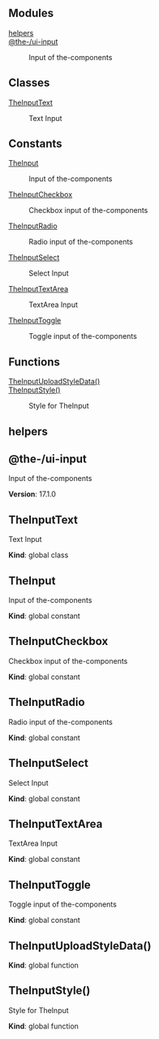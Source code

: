 <!--- Code generated by @the-/script-doc. DO NOT EDIT. -->

## Modules

<dl>
<dt><a href="#@the-/ui.input.module_helpers">helpers</a></dt>
<dd></dd>
<dt><a href="#module_@the-/ui-input">@the-/ui-input</a></dt>
<dd><p>Input of the-components</p>
</dd>
</dl>

## Classes

<dl>
<dt><a href="#TheInputText">TheInputText</a></dt>
<dd><p>Text Input</p>
</dd>
</dl>

## Constants

<dl>
<dt><a href="#TheInput">TheInput</a></dt>
<dd><p>Input of the-components</p>
</dd>
<dt><a href="#TheInputCheckbox">TheInputCheckbox</a></dt>
<dd><p>Checkbox input of the-components</p>
</dd>
<dt><a href="#TheInputRadio">TheInputRadio</a></dt>
<dd><p>Radio input of the-components</p>
</dd>
<dt><a href="#TheInputSelect">TheInputSelect</a></dt>
<dd><p>Select Input</p>
</dd>
<dt><a href="#TheInputTextArea">TheInputTextArea</a></dt>
<dd><p>TextArea Input</p>
</dd>
<dt><a href="#TheInputToggle">TheInputToggle</a></dt>
<dd><p>Toggle input of the-components</p>
</dd>
</dl>

## Functions

<dl>
<dt><a href="#TheInputUploadStyleData">TheInputUploadStyleData()</a></dt>
<dd></dd>
<dt><a href="#TheInputStyle">TheInputStyle()</a></dt>
<dd><p>Style for TheInput</p>
</dd>
</dl>

<a name="@the-/ui.input.module_helpers"></a>

## helpers
<a name="module_@the-/ui-input"></a>

## @the-/ui-input
Input of the-components

**Version**: 17.1.0  
<a name="TheInputText"></a>

## TheInputText
Text Input

**Kind**: global class  
<a name="TheInput"></a>

## TheInput
Input of the-components

**Kind**: global constant  
<a name="TheInputCheckbox"></a>

## TheInputCheckbox
Checkbox input of the-components

**Kind**: global constant  
<a name="TheInputRadio"></a>

## TheInputRadio
Radio input of the-components

**Kind**: global constant  
<a name="TheInputSelect"></a>

## TheInputSelect
Select Input

**Kind**: global constant  
<a name="TheInputTextArea"></a>

## TheInputTextArea
TextArea Input

**Kind**: global constant  
<a name="TheInputToggle"></a>

## TheInputToggle
Toggle input of the-components

**Kind**: global constant  
<a name="TheInputUploadStyleData"></a>

## TheInputUploadStyleData()
**Kind**: global function  
<a name="TheInputStyle"></a>

## TheInputStyle()
Style for TheInput

**Kind**: global function  
